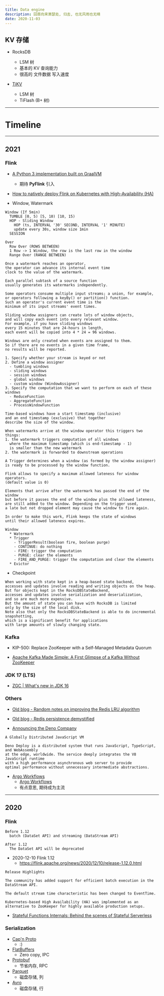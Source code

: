 ```yaml
---
title: Data engine
description: 回首向来萧瑟处, 归去, 也无风雨也无晴
date: 2020-11-03
---
```


## KV 存储

* RocksDB
  - LSM 树
  - 基本的 KV 查询能力
  - 很高的 文件数据 写入速度

* [TiKV](https://github.com/tikv/tikv)
  - LSM 树
  - TiFlash (B+ 树)

------------------

# Timeline

------------------

## 2021

### Flink

* [A Python 3 implementation built on GraalVM](https://github.com/oracle/graalpython)
  - 期待 **PyFlink** 引入

* [How to natively deploy Flink on Kubernetes with High-Availability (HA)](https://flink.apache.org/2021/02/10/native-k8s-with-ha.html)

* Window, Watermark

```
Window (If 5min)
  TUMBLE [0, 5) [5, 10) [10, 15)
  HOP - Sliding Window
    HOP (ts, INTERVAL '30' SECOND, INTERVAL '1' MINUTE)
    update every 30s, window size 1min
  SESSION

Over
  Row Over (ROWS BETWEEN)
  1 Row -> 1 Window, the row is the last row in the window
  Range Over (RANGE BETWEEN)
```

```
Once a watermark reaches an operator,
the operator can advance its internal event time
clock to the value of the watermark.

Each parallel subtask of a source function
usually generates its watermarks independently.

Some operators consume multiple input streams; a union, for example,
or operators following a keyBy() or partition() function.
Such an operator's current event time is the
minimum of its input streams' event times.

Sliding window assigners can create lots of window objects,
and will copy each event into every relevant window.
For example, if you have sliding windows
every 15 minutes that are 24-hours in length,
each event will be copied into 4 * 24 = 96 windows.

Windows are only created when events are assigned to them.
So if there are no events in a given time frame,
no results will be reported.

1. Specify whether your stream is keyed or not
2. Define a window assigner
  - tumbling windows
  - sliding windows
  - session windows
  - global windows
  - custom window (WindowAssigner)
3. Specify the computation that we want to perform on each of these windows
  - ReduceFunction
  - AggregateFunction
  - ProcessWindowFunction

Time-based windows have a start timestamp (inclusive)
and an end timestamp (exclusive) that together
describe the size of the window.

When watermarks arrive at the window operator this triggers two things:
1. the watermark triggers computation of all windows
  where the maximum timestamp (which is end-timestamp - 1)
  is smaller than the new watermark
2. the watermark is forwarded to downstream operations

A Trigger determines when a window (as formed by the window assigner)
is ready to be processed by the window function.

Flink allows to specify a maximum allowed lateness for window operators.
(default value is 0)

Elements that arrive after the watermark has passed the end of the window
but before it passes the end of the window plus the allowed lateness,
are still added to the window. Depending on the trigger used,
a late but not dropped element may cause the window to fire again.

In order to make this work, Flink keeps the state of windows
until their allowed lateness expires.
```

```
Window
  * Watermark
  * Trigger
    - TriggerResult(boolean fire, boolean purge)
    - CONTINUE: do nothing
    - FIRE: trigger the computation
    - PURGE: clear the elements
    - FIRE_AND_PURGE: trigger the computation and clear the elements
  * Evictor
```

* Checkpoint

```
When working with state kept in a heap-based state backend,
accesses and updates involve reading and writing objects on the heap.
But for objects kept in the RocksDBStateBackend,
accesses and updates involve serialization and deserialization,
and so are much more expensive.
But the amount of state you can have with RocksDB is limited
only by the size of the local disk.
Note also that only the RocksDBStateBackend is able to do incremental snapshotting,
which is a significant benefit for applications
with large amounts of slowly changing state.
```

### Kafka

* KIP-500: Replace ZooKeeper with a Self-Managed Metadata Quorum

* [Apache Kafka Made Simple: A First Glimpse of a Kafka Without ZooKeeper](https://www.confluent.io/blog/kafka-without-zookeeper-a-sneak-peek/)

### JDK 17 (LTS)

* [ZGC | What's new in JDK 16](https://malloc.se/blog/zgc-jdk16)

### Others

* [Old blog - Random notes on improving the Redis LRU algorithm](http://antirez.com/news/109)
* [Old blog - Redis persistence demystified](http://oldblog.antirez.com/post/redis-persistence-demystified.html)

* [Announcing the Deno Company](https://deno.com/blog/the-deno-company)

```
A Globally Distributed JavaScript VM

Deno Deploy is a distributed system that runs JavaScript, TypeScript, and WebAssembly
at the edge, worldwide. The service deeply integrates the V8 JavaScript runtime
with a high performance asynchronous web server to provide
optimal performance without unnecessary intermediate abstractions.
```

* [Argo Workflows](https://github.com/argoproj/argo-workflows)
  - [Argo Workflows](https://argoproj.github.io/argo-workflows)
  - 有点意思, 期待成为主流

------------------

## 2020

### Flink

```
Before 1.12
  batch (DataSet API) and streaming (DataStream API)

After 1.12
  The DataSet API will be deprecated
```

* 2020-12-10 Flink 1.12
  - https://flink.apache.org/news/2020/12/10/release-1.12.0.html

```
Release Highlights

The community has added support for efficient batch execution in the DataStream API.

The default stream time characteristic has been changed to EventTime.

Kubernetes-based High Availability (HA) was implemented as an alternative to ZooKeeper for highly available production setups.
```

* [Stateful Functions Internals: Behind the scenes of Stateful Serverless](https://flink.apache.org/news/2020/10/13/stateful-serverless-internals.html)

### Serialization

* [Cap'n Proto](https://github.com/capnproto/capnproto)
  - :)
* [FlatBuffers](https://github.com/google/flatbuffers)
  - Zero copy, IPC
* [Protobuf](https://github.com/protocolbuffers/protobuf)
  - 节省内存, RPC
* [Parquet](https://github.com/apache/parquet-format)
  - 磁盘存储, 列
* [Avro](https://github.com/apache/avro)
  - 磁盘存储, 行
